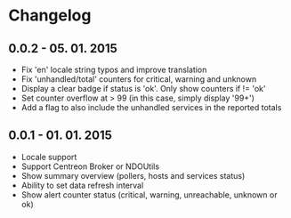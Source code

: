 Changelog
=========

0.0.2 - 05. 01. 2015
--------------------
* Fix 'en' locale string typos and improve translation
* Fix 'unhandled/total' counters for critical, warning and unknown
* Display a clear badge if status is 'ok'. Only show counters if != 'ok'
* Set counter overflow at > 99 (in this case, simply display '99+')
* Add a flag to also include the unhandled services in the reported totals

0.0.1 - 01. 01. 2015
--------------------
* Locale support
* Support Centreon Broker or NDOUtils
* Show summary overview (pollers, hosts and services status)
* Ability to set data refresh interval
* Show alert counter status (critical, warning, unreachable, unknown or ok)
